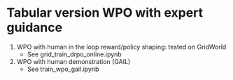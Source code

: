 # Tabular version WPO with expert guidance

1. WPO with human in the loop reward/policy shaping: tested on GridWorld
    - See grid_train_drpo_online.ipynb
3. WPO with human demonstration (GAIL)
    - See train_wpo_gail.ipynb
